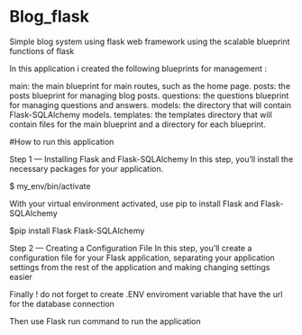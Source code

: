 # Blog_flask
Simple blog system using flask web framework using the scalable blueprint functions of flask

In this application i created the following blueprints for management :

main: the main blueprint for main routes, such as the home page.
posts: the posts blueprint for managing blog posts.
questions: the questions blueprint for managing questions and answers.
models: the directory that will contain Flask-SQLAlchemy models.
templates: the templates directory that will contain files for the main blueprint and a directory for each blueprint.

#How to run this application

Step 1 — Installing Flask and Flask-SQLAlchemy
In this step, you’ll install the necessary packages for your application.

$ my_env/bin/activate

With your virtual environment activated, use pip to install Flask and Flask-SQLAlchemy

$pip install Flask Flask-SQLAlchemy

Step 2 — Creating a Configuration File
In this step, you’ll create a configuration file for your Flask application, separating your application settings from the rest of the application and making changing settings easier


Finally ! do not forget to create .ENV enviroment variable that have the url for the database connection

Then use Flask run command to run the application
